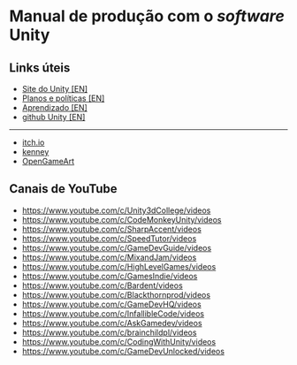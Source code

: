 # Manual de produção com o _software_ Unity

## Links úteis
- [Site do Unity [EN]](https://unity.com/)
- [Planos e políticas [EN]](https://store.unity.com/#plans-individual)
- [Aprendizado [EN]](https://learn.unity.com/)
- [github Unity [EN]](https://github.com/Unity-Technologies)
---------------
- [itch.io](https://itch.io/game-assets/free)
- [kenney](https://kenney.nl/assets/)
- [OpenGameArt](https://opengameart.org/)

## Canais de YouTube
- https://www.youtube.com/c/Unity3dCollege/videos
- https://www.youtube.com/c/CodeMonkeyUnity/videos
- https://www.youtube.com/c/SharpAccent/videos
- https://www.youtube.com/c/SpeedTutor/videos
- https://www.youtube.com/c/GameDevGuide/videos
- https://www.youtube.com/c/MixandJam/videos
- https://www.youtube.com/c/HighLevelGames/videos
- https://www.youtube.com/c/GamesIndie/videos
- https://www.youtube.com/c/Bardent/videos
- https://www.youtube.com/c/Blackthornprod/videos
- https://www.youtube.com/c/GameDevHQ/videos
- https://www.youtube.com/c/InfallibleCode/videos
- https://www.youtube.com/c/AskGamedev/videos
- https://www.youtube.com/c/brainchildpl/videos
- https://www.youtube.com/c/CodingWithUnity/videos
- https://www.youtube.com/c/GameDevUnlocked/videos

